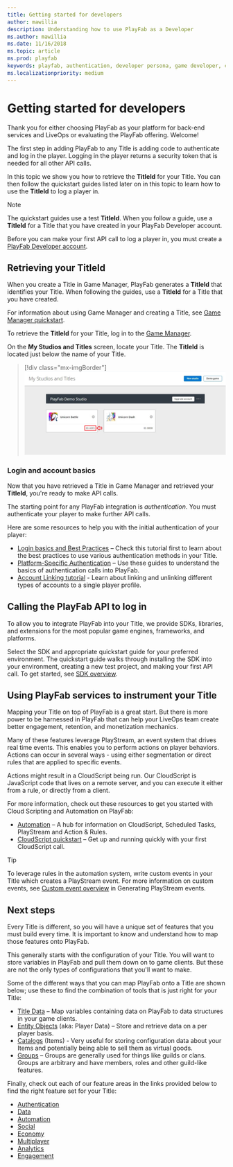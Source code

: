```yaml
---
title: Getting started for developers
author: mawillia
description: Understanding how to use PlayFab as a Developer
ms.author: mawillia
ms.date: 11/16/2018
ms.topic: article
ms.prod: playfab
keywords: playfab, authentication, developer persona, game developer, catalogs, entities, groups, automation, liveops, player data, cloudscript, playfab features, mobile login, social login
ms.localizationpriority: medium
---
```


# Getting started for developers

Thank you for either choosing PlayFab as your platform for back-end services and LiveOps or evaluating the PlayFab offering. Welcome!

The first step in adding PlayFab to any Title is adding code to authenticate and log in the player. Logging in the player returns a security token that is needed for all other API calls.

In this topic we show you how to retrieve the **TitleId** for your Title. You can then follow the quickstart guides listed later on in this topic to learn how to use the **TitleId** to log a player in.

> [!NOTE]
> The quickstart guides use a test **TitleId**. When you follow a guide, use a **TitleId** for a Title that you have created in your PlayFab Developer account.

Before you can make your first API call to log a player in, you must create a [PlayFab Developer account](../gamemanager/pfab-account.md).

## Retrieving your TitleId

When you create a Title in Game Manager, PlayFab generates a **TitleId** that identifies your Title. When following the guides, use a **TitleId** for a Title that you have created.

For information about using Game Manager and creating a Title, see [Game Manager quickstart](../gamemanager/quickstart.md).

To retrieve the **TitleId** for your Title, log in to the [Game Manager](https://developer.playfab.com/en-us/login).

On the **My Studios and Titles** screen, locate your Title. The **TitleId** is located just below the name of your Title.

> [!div class="mx-imgBorder"]
> ![Game Manager - My Studios and Titles - Title ID](images/my-titlles-titleid.png)  

### Login and account basics

Now that you have retrieved a Title in Game Manager and retrieved your **TitleId**, you're ready to make API calls.

The starting point for any PlayFab integration is *authentication*. You must authenticate your player to make further API calls.

Here are some resources to help you with the initial authentication of your player:

- [Login basics and Best Practices](../features/authentication/login/login-basics-best-practices.md) – Check this tutorial first to learn about the best practices to use various authentication methods in your Title.
- [Platform-Specific Authentication](../features/authentication/platform-specific-authentication/index.md) – Use these guides to understand the basics of authentication calls into PlayFab.
- [Account Linking tutorial](../features/authentication/login/quickstart.md) - Learn about linking and unlinking different types of accounts to a single player profile.

## Calling the PlayFab API to log in

To allow you to integrate PlayFab into your Title, we provide SDKs, libraries, and extensions for the most popular game engines, frameworks, and platforms.

Select the SDK and appropriate quickstart guide for your preferred environment. The quickstart guide walks through installing the SDK into your environment, creating a new test project, and making your first API call. To get started, see [SDK overview](../sdks/playfab-sdk-intro.md).

## Using PlayFab services to instrument your Title

Mapping your Title on top of PlayFab is a great start. But there is more power to be harnessed in PlayFab that can help your LiveOps team create better engagement, retention, and monetization mechanics.

Many of these features leverage PlayStream, an event system that drives real time events. This enables you to perform actions on player behaviors. Actions can occur in several ways - using either segmentation or direct rules that are applied to specific events.

Actions might result in a CloudScript being run. Our CloudScript is JavaScript code that lives on a remote server, and you can execute it either from a rule, or directly from a client.

For more information, check out these resources to get you started with Cloud Scripting and Automation on PlayFab:

- [Automation](../features/automation/index.yml) – A hub for information on CloudScript, Scheduled Tasks, PlayStream and Action & Rules.
- [CloudScript quickstart](../features/automation/cloudscript/quickstart.md) – Get up and running quickly with your first CloudScript call.

> [!TIP]
> To leverage rules in the automation system, write custom events in your Title which creates a PlayStream event. For more information on custom events, see [Custom event overview](../features/analytics/metrics/playstream-events.md#custom-event-overview) in Generating PlayStream events.

## Next steps

Every Title is different, so you will have a unique set of features that you must build every time. It is important to know and understand how to map those features onto PlayFab.

This generally starts with the configuration of your Title. You will want to store variables in PlayFab and pull them down on to game clients. But these are not the only types of configurations that you'll want to make.

Some of the different ways that you can map PlayFab onto a Title are shown below; use these to find the combination of tools that is just right for your Title:

- [Title Data](../features/data/titledata/quickstart.md) – Map variables containing data on PlayFab to data structures in your game clients.
- [Entity Objects](../features/data/entities/quickstart.md) (aka: Player Data) – Store and retrieve data on a per player basis.
- [Catalogs](../features/commerce/items/catalogs.md) (Items) - Very useful for storing configuration data about your Items and potentially being able to sell them as virtual goods.
- [Groups](../features/social/groups/using-shared-group-data.md) – Groups are generally used for things like guilds or clans. Groups are arbitrary and have members, roles and other guild-like features.

Finally, check out each of our feature areas in the links provided below to find the right feature set for your Title:

- [Authentication](../features/authentication/index.yml)
- [Data](../features/data/index.yml)
- [Automation](../features/automation/index.yml)
- [Social](../features/social/index.yml)
- [Economy](../features/commerce/index.yml)
- [Multiplayer](../features/multiplayer/index.yml)
- [Analytics](../features/analytics/index.yml)
- [Engagement](../features/engagement/index.yml)
